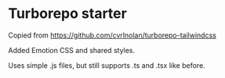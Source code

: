 # Turborepo starter

Copied from https://github.com/cvrlnolan/turborepo-tailwindcss

Added Emotion CSS and shared styles.

Uses simple .js files, but still supports .ts and .tsx like before.
